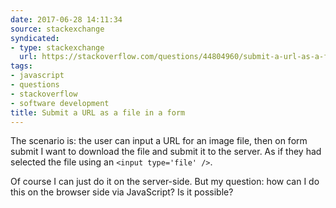 ```yaml
---
date: 2017-06-28 14:11:34
source: stackexchange
syndicated:
- type: stackexchange
  url: https://stackoverflow.com/questions/44804960/submit-a-url-as-a-file-in-a-form
tags:
- javascript
- questions
- stackoverflow
- software development
title: Submit a URL as a file in a form
---
```


The scenario is: the user can input a URL for an image file, then on form submit I want to download the file and submit it to the server. As if they had selected the file using an `<input type='file' />`.

Of course I can just do it on the server-side. But my question: how can I do this on the browser side via JavaScript? Is it possible?